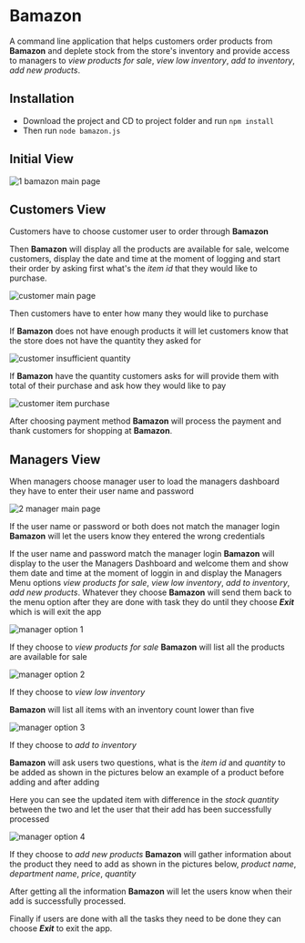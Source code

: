 # Bamazon
A command line application that helps customers order products from **Bamazon** and deplete stock from the store's inventory and provide access to managers to *view products for sale*, *view low inventory*, *add to inventory*, *add new products*.

## Installation
* Download the project and CD to project folder and run ```npm install```
* Then run ```node bamazon.js``` 

## Initial View
![1 bamazon main page](https://user-images.githubusercontent.com/41643506/51793563-22316c80-2177-11e9-8b86-45cf5d14f74e.png)


## Customers View
Customers have to choose customer user to order through **Bamazon**

Then **Bamazon** will display all the products are available for sale, welcome customers, display the date and time at the moment of logging and start their order by asking first what's the *item id* that they would like to purchase.

![customer main page](https://user-images.githubusercontent.com/41643506/51793580-818f7c80-2177-11e9-9686-ff470ce0222f.png)

Then customers have to enter how many they would like to purchase

If **Bamazon** does not have enough products it will let customers know that the store does not have the quantity they asked for 

![customer insufficient quantity](https://user-images.githubusercontent.com/41643506/51793576-789eab00-2177-11e9-9ade-4410c5fdef95.png)

If **Bamazon** have the quantity customers asks for will provide them with total of their purchase and ask how they would like to pay

![customer item purchase](https://user-images.githubusercontent.com/41643506/51793578-7b999b80-2177-11e9-9534-b45f20a4d3b1.png)


After choosing payment method **Bamazon** will process the payment and thank customers for shopping at **Bamazon**.


## Managers View

When managers choose manager user to load the managers dashboard they have to enter their user name and password

![2 manager main page](https://user-images.githubusercontent.com/41643506/51793574-72a8ca00-2177-11e9-8365-b851e1ee4962.png)

If the user name or password or both does not match the manager login **Bamazon** will let the users know they entered the wrong credentials

If the user name and password match the manager login **Bamazon** will display to the user the Managers Dashboard and welcome them and show them date and time at the moment of loggin in and display the Managers Menu options *view products for sale*, *view low inventory*, *add to inventory*, *add new products*. Whatever they choose **Bamazon** will send them back to the menu option after they are done with task they do until they choose **_Exit_** which is will exit the app

![manager option 1](https://user-images.githubusercontent.com/41643506/51793583-86543080-2177-11e9-8563-151ab96ed095.png)

If they choose to *view products for sale* **Bamazon** will list all the products are available for sale

![manager option 2](https://user-images.githubusercontent.com/41643506/51793585-8bb17b00-2177-11e9-942f-bc043b6d1089.png)

If they choose to *view low inventory*

**Bamazon** will list all items with an inventory count lower than five

![manager option 3](https://user-images.githubusercontent.com/41643506/51793586-91a75c00-2177-11e9-9f29-280654280f66.png)

If they choose to *add to inventory*

**Bamazon** will ask users two questions, what is the *item id* and *quantity* to be added as shown in the pictures below an example of a product before adding and after adding

Here you can see the updated item with difference in the *stock quantity* between the two and let the user that their add has been successfully processed

![manager option 4](https://user-images.githubusercontent.com/41643506/51793589-9a982d80-2177-11e9-8bb0-fb25db3d6a6c.png)

If they choose to *add new products* **Bamazon** will gather information about the product they need to add as shown in the pictures below, *product name*, *department name*, *price*, *quantity*

After getting all the information **Bamazon** will let the users know when their add is successfully processed.


Finally if users are done with all the tasks they need to be done they can choose **_Exit_** to exit the app.

